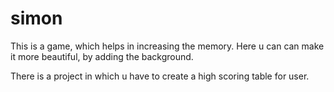 # simon
This is a game, which helps in increasing the memory.
Here u can can make it more beautiful, by adding the background.

There is a project in which u have to create a high scoring table for user.
